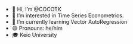 - 👋 Hi, I’m @COCOTK
- 👀 I’m interested in Time Series Econometrics.
- 🌱 I’m currently learning Vector AutoRegression
- 😄 Pronouns: he/him
- 🎓 Keio University
<!---
COCOTK/COCOTK is a ✨ special ✨ repository because its `README.md` (this file) appears on your GitHub profile.
You can click the Preview link to take a look at your changes.
--->
